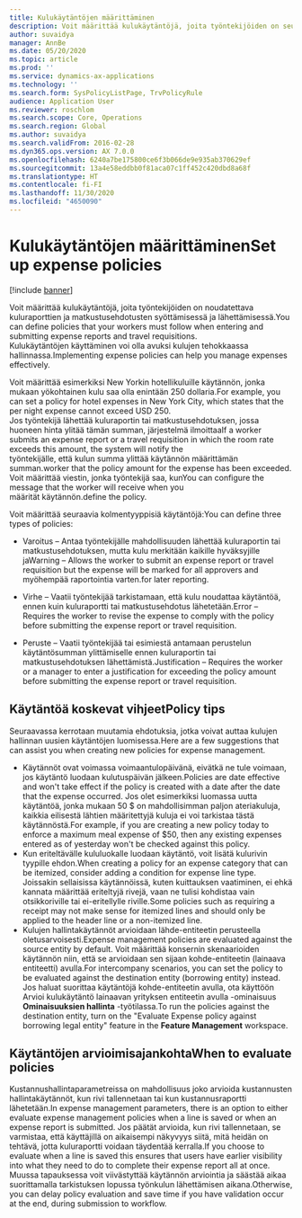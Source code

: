 ```yaml
---
title: Kulukäytäntöjen määrittäminen
description: Voit määrittää kulukäytäntöjä, joita työntekijöiden on seurattava kuluraporttien ja matkustusehdotusten syöttämisessä ja lähettämisessä Microsoft Dynamics 365 Financessa.
author: suvaidya
manager: AnnBe
ms.date: 05/20/2020
ms.topic: article
ms.prod: ''
ms.service: dynamics-ax-applications
ms.technology: ''
ms.search.form: SysPolicyListPage, TrvPolicyRule
audience: Application User
ms.reviewer: roschlom
ms.search.scope: Core, Operations
ms.search.region: Global
ms.author: suvaidya
ms.search.validFrom: 2016-02-28
ms.dyn365.ops.version: AX 7.0.0
ms.openlocfilehash: 6240a7be175800ce6f3b066de9e935ab370629ef
ms.sourcegitcommit: 13a4e58eddbb0f81aca07c1ff452c420dbd8a68f
ms.translationtype: HT
ms.contentlocale: fi-FI
ms.lasthandoff: 11/30/2020
ms.locfileid: "4650090"
---
```

# <a name="set-up-expense-policies"></a><span data-ttu-id="43575-103">Kulukäytäntöjen määrittäminen</span><span class="sxs-lookup"><span data-stu-id="43575-103">Set up expense policies</span></span>

[!include [banner](../includes/banner.md)]

<span data-ttu-id="43575-104">Voit määrittää kulukäytäntöjä, joita työntekijöiden on noudatettava kuluraporttien ja matkustusehdotusten syöttämisessä ja lähettämisessä.</span><span class="sxs-lookup"><span data-stu-id="43575-104">You can define policies that your workers must follow when entering and submitting expense reports and travel requisitions.</span></span>         
<span data-ttu-id="43575-105">Kulukäytäntöjen käyttäminen voi olla avuksi kulujen tehokkaassa hallinnassa.</span><span class="sxs-lookup"><span data-stu-id="43575-105">Implementing expense policies can help you manage expenses effectively.</span></span>         

<span data-ttu-id="43575-106">Voit määrittää esimerkiksi New Yorkin hotellikuluille käytännön, jonka mukaan yökohtainen kulu saa olla enintään 250 dollaria.</span><span class="sxs-lookup"><span data-stu-id="43575-106">For example, you can set a policy for hotel expenses in New York City, which states that the per night expense cannot exceed USD 250.</span></span>       
<span data-ttu-id="43575-107">Jos työntekijä lähettää kuluraportin tai matkustusehdotuksen, jossa huoneen hinta ylitää tämän summan, järjestelmä ilmoittaa</span><span class="sxs-lookup"><span data-stu-id="43575-107">If a worker submits an expense report or a travel requisition in which the room rate exceeds this amount, the system will notify the</span></span>        
<span data-ttu-id="43575-108">työntekijälle, että kulun summa ylittää käytännön määrittämän summan.</span><span class="sxs-lookup"><span data-stu-id="43575-108">worker that the policy amount for the expense has been exceeded.</span></span> <span data-ttu-id="43575-109">Voit määrittää viestin, jonka työntekijä saa, kun</span><span class="sxs-lookup"><span data-stu-id="43575-109">You can configure the message that the worker will receive when you</span></span>        
<span data-ttu-id="43575-110">määrität käytännön.</span><span class="sxs-lookup"><span data-stu-id="43575-110">define the policy.</span></span>      
        
<span data-ttu-id="43575-111">Voit määrittää seuraavia kolmentyyppisiä käytäntöjä:</span><span class="sxs-lookup"><span data-stu-id="43575-111">You can define three types of policies:</span></span>         
        
- <span data-ttu-id="43575-112">Varoitus – Antaa työntekijälle mahdollisuuden lähettää kuluraportin tai matkustusehdotuksen, mutta kulu merkitään kaikille hyväksyjille ja</span><span class="sxs-lookup"><span data-stu-id="43575-112">Warning – Allows the worker to submit an expense report or travel requisition but the expense will be marked for all approvers and</span></span>        
  <span data-ttu-id="43575-113">myöhempää raportointia varten.</span><span class="sxs-lookup"><span data-stu-id="43575-113">for later reporting.</span></span>        

- <span data-ttu-id="43575-114">Virhe – Vaatii työntekijää tarkistamaan, että kulu noudattaa käytäntöä, ennen kuin kuluraportti tai matkustusehdotus lähetetään.</span><span class="sxs-lookup"><span data-stu-id="43575-114">Error – Requires the worker to revise the expense to comply with the policy before submitting the expense report or travel requisition.</span></span>       
 
 - <span data-ttu-id="43575-115">Peruste – Vaatii työntekijää tai esimiestä antamaan perustelun käytäntösumman ylittämiselle ennen kuluraportin tai matkustusehdotuksen lähettämistä.</span><span class="sxs-lookup"><span data-stu-id="43575-115">Justification – Requires the worker or a manager to enter a justification for exceeding the policy amount before submitting the expense report or travel requisition.</span></span>        

## <a name="policy-tips"></a><span data-ttu-id="43575-116">Käytäntöä koskevat vihjeet</span><span class="sxs-lookup"><span data-stu-id="43575-116">Policy tips</span></span>
<span data-ttu-id="43575-117">Seuraavassa kerrotaan muutamia ehdotuksia, jotka voivat auttaa kulujen hallinnan uusien käytäntöjen luomisessa.</span><span class="sxs-lookup"><span data-stu-id="43575-117">Here are a few suggestions that can assist you when creating new policies for expense management.</span></span> 
* <span data-ttu-id="43575-118">Käytännöt ovat voimassa voimaantulopäivänä, eivätkä ne tule voimaan, jos käytäntö luodaan kulutuspäivän jälkeen.</span><span class="sxs-lookup"><span data-stu-id="43575-118">Policies are date effective and won't take effect if the policy is created with a date after the date that the expense occurred.</span></span> <span data-ttu-id="43575-119">Jos olet esimerkiksi luomassa uutta käytäntöä, jonka mukaan 50 $ on mahdollisimman paljon ateriakuluja, kaikkia eilisestä lähtien määritettyjä kuluja ei voi tarkistaa tästä käytännöstä.</span><span class="sxs-lookup"><span data-stu-id="43575-119">For example, if you are creating a new policy today to enforce a maximum meal expense of $50, then any existing expenses entered as of yesterday won't be checked against this policy.</span></span>
* <span data-ttu-id="43575-120">Kun eriteltävälle kululuokalle luodaan käytäntö, voit lisätä kulurivin tyypille ehdon.</span><span class="sxs-lookup"><span data-stu-id="43575-120">When creating a policy for an expense category that can be itemized, consider adding a condition for expense line type.</span></span> <span data-ttu-id="43575-121">Joissakin sellaisissa käytännöissä, kuten kuittauksen vaatiminen, ei ehkä kannata määrittää eriteltyjä rivejä, vaan ne tulisi kohdistaa vain otsikkoriville tai ei-eritellylle riville.</span><span class="sxs-lookup"><span data-stu-id="43575-121">Some policies such as requiring a receipt may not make sense for itemized lines and should only be applied to the header line or a non-itemized line.</span></span> 
* <span data-ttu-id="43575-122">Kulujen hallintakäytännöt arvioidaan lähde-entiteetin perusteella oletusarvoisesti.</span><span class="sxs-lookup"><span data-stu-id="43575-122">Expense management policies are evaluated against the source entity by default.</span></span> <span data-ttu-id="43575-123">Voit määrittää konsernin skenaarioiden käytännön niin, että se arvioidaan sen sijaan kohde-entiteetin (lainaava entiteetti) avulla.</span><span class="sxs-lookup"><span data-stu-id="43575-123">For intercompany scenarios, you can set the policy to be evaluated against the destination entity (borrowing entity) instead.</span></span> <span data-ttu-id="43575-124">Jos haluat suorittaa käytäntöjä kohde-entiteetin avulla, ota käyttöön Arvioi kulukäytäntö lainaavan yrityksen entiteetin avulla -ominaisuus **Ominaisuuksien hallinta** -työtilassa.</span><span class="sxs-lookup"><span data-stu-id="43575-124">To run the policies against the destination entity, turn on the "Evaluate Expense policy against borrowing legal entity" feature in the **Feature Management** workspace.</span></span>

## <a name="when-to-evaluate-policies"></a><span data-ttu-id="43575-125">Käytäntöjen arvioimisajankohta</span><span class="sxs-lookup"><span data-stu-id="43575-125">When to evaluate policies</span></span>

<span data-ttu-id="43575-126">Kustannushallintaparametreissa on mahdollisuus joko arvioida kustannusten hallintakäytännöt, kun rivi tallennetaan tai kun kustannusraportti lähetetään.</span><span class="sxs-lookup"><span data-stu-id="43575-126">In expense management parameters, there is an option to either evaluate expense management policies when a line is saved or when an expense report is submitted.</span></span> <span data-ttu-id="43575-127">Jos päätät arvioida, kun rivi tallennetaan, se varmistaa, että käyttäjillä on aikaisempi näkyvyys siitä, mitä heidän on tehtävä, jotta kuluraportti voidaan täydentää kerralla.</span><span class="sxs-lookup"><span data-stu-id="43575-127">If you choose to evaluate when a line is saved this ensures that users have earlier visibility into what they need to do to complete their expense report all at once.</span></span> <span data-ttu-id="43575-128">Muussa tapauksessa voit viivästyttää käytännön arviointia ja säästää aikaa suorittamalla tarkistuksen lopussa työnkulun lähettämisen aikana.</span><span class="sxs-lookup"><span data-stu-id="43575-128">Otherwise, you can delay policy evaluation and save time if you have validation occur at the end, during submission to workflow.</span></span>

